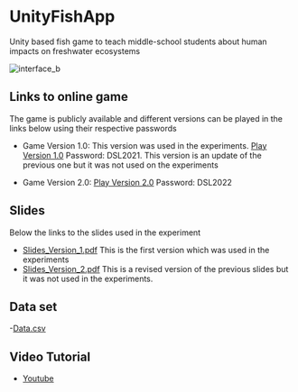 # UnityFishApp
Unity based fish game to teach middle-school students about human impacts on freshwater ecosystems


![interface_b](https://user-images.githubusercontent.com/59177421/155619975-f607593d-22ba-421c-99e7-0d5b38c722a4.png)

## Links to online game

The game is publicly available and different versions can be played in the links below using their respective passwords

- Game Version 1.0: This version was used in the experiments. 
  [Play Version 1.0](https://play.unity.com/mg/other/fish-sim-test)
  Password: DSL2021. This version is an update of the previous one but it was not used on the experiments

 - Game Version 2.0: [Play Version 2.0](https://play.unity.com/mg/other/fish-game-revisited)
  Password: DSL2022


## Slides
Below the links to the slides used in the experiment
- [Slides_Version_1.pdf](https://github.com/Dynamical-Systems-Laboratory/UnityFishApp/files/8137030/Slides_Version_1.pdf) This is the first version which was used in the experiments
- [Slides_Version_2.pdf](https://github.com/Dynamical-Systems-Laboratory/UnityFishApp/files/8137031/Slides_Version_2.pdf) This is a revised version of the previous slides but it was not used in the experiments.

## Data set

-[Data.csv](https://github.com/Dynamical-Systems-Laboratory/UnityFishApp/files/8137054/Data.csv)

## Video Tutorial

- [Youtube](https://youtu.be/Cd_heKmUc1E)

